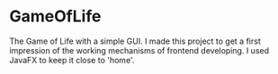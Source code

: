 # GameOfLife

The Game of Life with a simple GUI. I made this project to get a first impression of the working mechanisms of frontend developing. I used JavaFX to keep it close to 'home'. 
